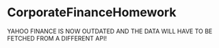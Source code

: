# CorporateFinanceHomework

YAHOO FINANCE IS NOW OUTDATED AND THE DATA WILL HAVE TO BE FETCHED FROM A DIFFERENT API!
